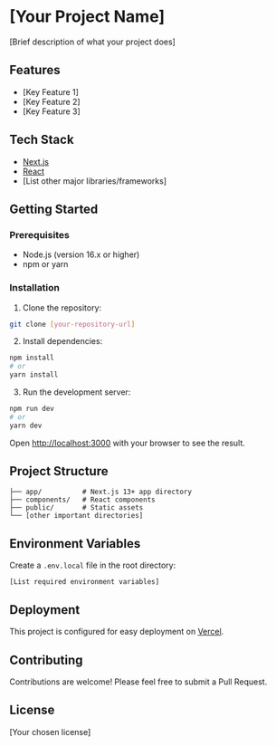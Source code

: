 # [Your Project Name]

[Brief description of what your project does]

## Features

- [Key Feature 1]
- [Key Feature 2]
- [Key Feature 3]

## Tech Stack

- [Next.js](https://nextjs.org/)
- [React](https://reactjs.org/)
- [List other major libraries/frameworks]

## Getting Started

### Prerequisites

- Node.js (version 16.x or higher)
- npm or yarn

### Installation

1. Clone the repository:
```bash
git clone [your-repository-url]
```

2. Install dependencies:
```bash
npm install
# or
yarn install
```

3. Run the development server:
```bash
npm run dev
# or
yarn dev
```

Open [http://localhost:3000](http://localhost:3000) with your browser to see the result.

## Project Structure

```
├── app/          # Next.js 13+ app directory
├── components/   # React components
├── public/       # Static assets
└── [other important directories]
```

## Environment Variables

Create a `.env.local` file in the root directory:

```
[List required environment variables]
```

## Deployment

This project is configured for easy deployment on [Vercel](https://vercel.com/new?utm_medium=default-template&filter=next.js&utm_source=create-next-app&utm_campaign=create-next-app-readme).

## Contributing

Contributions are welcome! Please feel free to submit a Pull Request.

## License

[Your chosen license]
